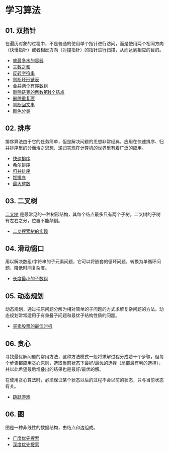 # 学习算法

## 01. 双指针
在遍历对象的过程中，不是普通的使用单个指针进行访问，而是使用两个相同方向（快慢指针）或者相反方向（对撞指针）的指针进行扫描，从而达到相应的目的。
- [盛最多水的容器](./note/盛最多水的容器.md)
- [三数之和](./note/三数之和.md)
- [反转字符串](./note/反转字符串.md)
- [判断环形链表](./note/环形链表.md)
- [合并两个有序数组](./note/合并两个有序数组.md)
- [删除链表的倒数第N个结点](./note/删除链表的倒是第N个结点.md)
- [删除重复项](./note/删除重复项.md)
- [判断回文串](./note/判断回文串.md)
- [颜色分类](./note/颜色分类.md)

## 02. 排序
排序算法由于它的任务简单，但是解决问题的思想非常经典，应用在快速排序、归并排序里的分而治之思想、递归实现在计算机的世界里有着广泛的应用。
- [快速排序](./note/快速排序.md)
- [希尔排序](./note/希尔排序.md)
- [归并排序](./note/归并排序.md)
- [堆排序](./note/堆排序.md)
- [最大整数](./note/最大整数.md)

## 03. 二叉树
[二叉树](https://www.geeksforgeeks.org/binary-tree-data-structure/) 是最常见的一种树形结构，其每个结点最多只有两个子树。二叉树的子树有左右之分，位置不能颠倒。
- [二叉搜索树的实现](./note/二叉搜索树的实现.md)

## 04. 滑动窗口
用以解决数组/字符串的子元素问题，它可以将嵌套的循环问题，转换为单循环问题，降低时间复杂度。
- [长度最小的子数组](./note/长度最小的子数组.md)

## 05. 动态规划
动态规划，通过把原问题分解为相对简单的子问题的方式求解复杂问题的方法。动态规划常常适用于有重叠子问题和最优子结构性质的问题。
- [买卖股票的最佳时机](./note/买卖股票的最佳时期.md)

## 06. 贪心
寻找最优解问题的常用方法，这种方法模式一般将求解过程分成若干个步骤，但每个步骤都应用贪心原则，选取当前状态下最好/最优的选择（局部最有利的选择），并以此希望最后堆叠出的结果也是最好/最优的解。

在使用贪心算法时，必须保证某个状态以后的过程不会以前的状态，只与当前状态有关。
- [跳跃游戏](./note/跳跃游戏.md)

## 06. 图
图是一种非线性的数据结构，由结点和边组成。
- [广度优先搜索](./note/广度优先搜索.md)
- [深度优先搜索](./note/深度优先搜索.md)




